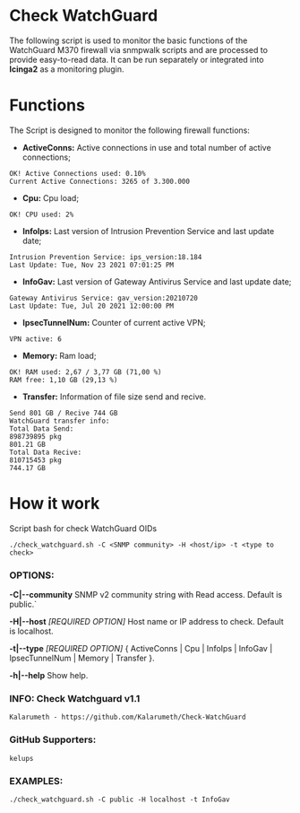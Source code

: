 # Check WatchGuard

The following script is used to monitor the basic functions of the WatchGuard M370 firewall via snmpwalk scripts and are processed to provide easy-to-read data. It can be run separately or integrated into **Icinga2** as a monitoring plugin.

# Functions

The Script is designed to monitor the following firewall functions:

- **ActiveConns:**
Active connections in use and total number of active connections;
```
OK! Active Connections used: 0.10%
Current Active Connections: 3265 of 3.300.000
```
- **Cpu:**
Cpu load;
```
OK! CPU used: 2%
```
- **InfoIps:**
Last version of Intrusion Prevention Service and last update date;
```
Intrusion Prevention Service: ips_version:18.184
Last Update: Tue, Nov 23 2021 07:01:25 PM
```
- **InfoGav:**
Last version of Gateway Antivirus Service and last update date;
```
Gateway Antivirus Service: gav_version:20210720
Last Update: Tue, Jul 20 2021 12:00:00 PM
```
- **IpsecTunnelNum:**
Counter of current active VPN;
```
VPN active: 6
```
- **Memory:**
Ram load;
```
OK! RAM used: 2,67 / 3,77 GB (71,00 %)
RAM free: 1,10 GB (29,13 %)
```
- **Transfer:**
Information of file size send and recive.
```
Send 801 GB / Recive 744 GB
WatchGuard transfer info:
Total Data Send:
898739895 pkg
801.21 GB
Total Data Recive:
810715453 pkg
744.17 GB
```

# How it work

Script bash for check WatchGuard OIDs

    ./check_watchguard.sh -C <SNMP community> -H <host/ip> -t <type to check>


### OPTIONS:

**-C|--community**
SNMP v2 community string with Read access. Default is public.`

**-H|--host**
*[REQUIRED OPTION]* Host name or IP address to check. Default is localhost.

**-t|--type**
*[REQUIRED OPTION]* { ActiveConns | Cpu | InfoIps | InfoGav | IpsecTunnelNum | Memory | Transfer }.

**-h|--help**
Show help.

### INFO: Check Watchguard v1.1

    Kalarumeth - https://github.com/Kalarumeth/Check-WatchGuard

### GitHub Supporters:

    kelups

### EXAMPLES:

    ./check_watchguard.sh -C public -H localhost -t InfoGav

